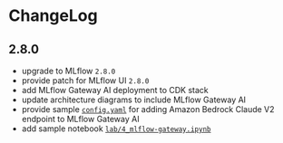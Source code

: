 # ChangeLog

## 2.8.0

* upgrade to MLflow `2.8.0`
* provide patch for MLflow UI `2.8.0`
* add MLflow Gateway AI deployment to CDK stack
* update architecture diagrams to include MLflow Gateway AI
* provide sample [`config.yaml`](src/mlflow-gateway/config.yaml) for adding Amazon Bedrock Claude V2 endpoint to MLflow Gateway AI
* add sample notebook [`lab/4_mlflow-gateway.ipynb`](lab/4_mlflow-gateway.ipynb)
